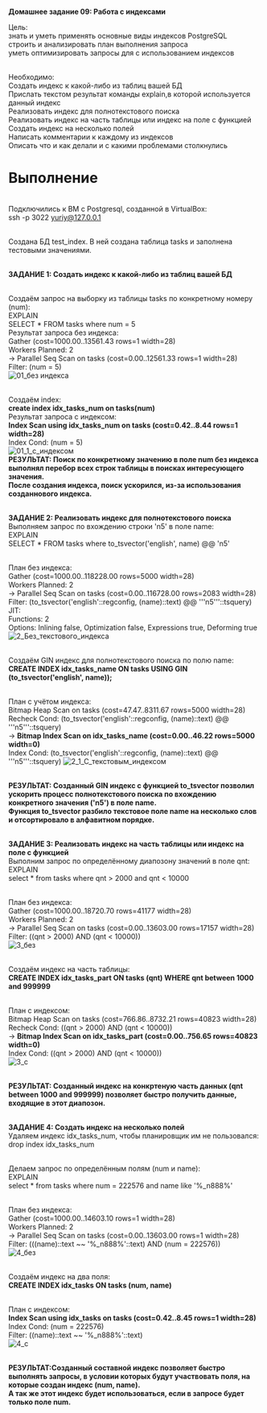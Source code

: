 <b>Домашнее задание 09: Работа с индексами</b>

Цель:
<br>знать и уметь применять основные виды индексов PostgreSQL
<br>строить и анализировать план выполнения запроса
<br>уметь оптимизировать запросы для с использованием индексов

<br>Необходимо:
<br>Создать индекс к какой-либо из таблиц вашей БД
<br>Прислать текстом результат команды explain,в которой используется данный индекс
<br>Реализовать индекс для полнотекстового поиска
<br>Реализовать индекс на часть таблицы или индекс на поле с функцией
<br>Создать индекс на несколько полей
<br>Написать комментарии к каждому из индексов
<br>Описать что и как делали и с какими проблемами столкнулись


# Выполнение
<br>Подключились к ВМ с Postgresql, созданной в VirtualBox:
<br>ssh -p 3022 yuriy@127.0.0.1

<br>Создана БД test_index. В ней создана таблица tasks и заполнена тестовыми значениями.

<br><b>ЗАДАНИЕ 1: Создать индекс к какой-либо из таблиц вашей БД</b>

<br>Создаём запрос на выборку из таблицы tasks по конкретному номеру (num): 
<br>EXPLAIN
<br>SELECT * FROM tasks where num = 5
<br>Результат запроса без индекса:
<br>Gather  (cost=1000.00..13561.43 rows=1 width=28)
<br>  Workers Planned: 2
<br>  ->  Parallel Seq Scan on tasks  (cost=0.00..12561.33 rows=1 width=28)
<br>        Filter: (num = 5)
<br>![01_без индекса](https://github.com/user-attachments/assets/764ce622-34b0-4984-a251-bb3015e9d396)

<br>Создаём index:
<br><b>create index idx_tasks_num on tasks(num)</b>
<br>Результат запроса с индексом:
<br><b>Index Scan using idx_tasks_num on tasks  (cost=0.42..8.44 rows=1 width=28)</b>
<br>  Index Cond: (num = 5)
<br>![01_1_с_индексом](https://github.com/user-attachments/assets/f3f298f6-47bb-4a57-80ca-d4979f3c7c51)
<br><b>РЕЗУЛЬТАТ: Поиск по конкретному значению в поле num без индекса выполнял перебор всех строк таблицы в поисках интересующего значения.
<br>После создания индекса, поиск ускорился, из-за использования созданнового индекса.</b>



<br><b>ЗАДАНИЕ 2: Реализовать индекс для полнотекстового поиска</b>
<br>Выполняем запрос по вхождению строки 'n5' в поле name:
<br>EXPLAIN
<br>SELECT * FROM tasks where to_tsvector('english', name) @@ 'n5'

<br>План без индекса:
<br>Gather  (cost=1000.00..118228.00 rows=5000 width=28)
<br>  Workers Planned: 2
<br>  ->  Parallel Seq Scan on tasks  (cost=0.00..116728.00 rows=2083 width=28)
<br>        Filter: (to_tsvector('english'::regconfig, (name)::text) @@ '''n5'''::tsquery)
<br>JIT:
<br>  Functions: 2
<br>  Options: Inlining false, Optimization false, Expressions true, Deforming true
<br>![2_Без_текстового_индекса](https://github.com/user-attachments/assets/eacb5cbb-9676-4220-9513-b959d3938c44)

<br>Создаём GIN индекс для полнотекстового поиска по полю name:
<br><b>CREATE INDEX idx_tasks_name ON tasks USING GIN (to_tsvector('english', name));</b>

<br>План с учётом индекса:
<br>Bitmap Heap Scan on tasks  (cost=47.47..8311.67 rows=5000 width=28)
<br>  Recheck Cond: (to_tsvector('english'::regconfig, (name)::text) @@ '''n5'''::tsquery)
<br>  ->  <b>Bitmap Index Scan on idx_tasks_name  (cost=0.00..46.22 rows=5000 width=0)</b>
<br>        Index Cond: (to_tsvector('english'::regconfig, (name)::text) @@ '''n5'''::tsquery)
![2_1_С_текстовым_индексом](https://github.com/user-attachments/assets/52ee0256-4e65-4aab-af5b-3095f903f0a8)

<br><b>РЕЗУЛЬТАТ: Созданный GIN индекс с функцией to_tsvector позволил ускорить процесс полнотекстового поиска по вхождению конкретного значения ('n5') в поле name.
<br>Функция to_tsvector разбило текстовое поле name на несколько слов и отсортировало в алфавитном порядке.</b>


<br><b>ЗАДАНИЕ 3: Реализовать индекс на часть таблицы или индекс на поле с функцией</b>
<br>Выполним запрос по определённому диапозону значений в поле qnt:
<br>EXPLAIN
<br>select * from tasks where qnt > 2000 and qnt < 10000

<br>План без индекса:
<br>Gather  (cost=1000.00..18720.70 rows=41177 width=28)
<br>  Workers Planned: 2
<br>  ->  Parallel Seq Scan on tasks  (cost=0.00..13603.00 rows=17157 width=28)
<br>        Filter: ((qnt > 2000) AND (qnt < 10000))
<br>![3_без](https://github.com/user-attachments/assets/ab8c3950-3da7-449f-be65-6d57a83fcbce)


<br>Создаём индекс на часть таблицы:
<br><b>CREATE INDEX idx_tasks_part ON tasks (qnt) WHERE qnt between 1000 and 999999</b>

<br>План с индексом:
<br>Bitmap Heap Scan on tasks  (cost=766.86..8732.21 rows=40823 width=28)
<br>  Recheck Cond: ((qnt > 2000) AND (qnt < 10000))
<br>  ->  <b>Bitmap Index Scan on idx_tasks_part  (cost=0.00..756.65 rows=40823 width=0)</b>
<br>        Index Cond: ((qnt > 2000) AND (qnt < 10000))
<br>![3_с](https://github.com/user-attachments/assets/27e253ee-f67a-426a-b0cd-24438ee3eb94)

<br><b>РЕЗУЛЬТАТ: Созданный индекс на конкртеную часть данных (qnt between 1000 and 999999) позволяет быстро получить данные, входящие в этот диапозон.</b>



<br><b>ЗАДАНИЕ 4: Создать индекс на несколько полей</b>
<br>Удаляем индекс idx_tasks_num, чтобы планировщик им не пользовался:
<br>drop index idx_tasks_num

<br>Делаем запрос по определённым полям (num и name):
<br>EXPLAIN
<br>select * from tasks where num = 222576 and  name like '%_n888%'

<br>План без индекса:
<br>Gather  (cost=1000.00..14603.10 rows=1 width=28)
<br>  Workers Planned: 2
<br>  ->  Parallel Seq Scan on tasks  (cost=0.00..13603.00 rows=1 width=28)
<br>        Filter: (((name)::text ~~ '%_n888%'::text) AND (num = 222576))
<br>![4_без](https://github.com/user-attachments/assets/9db2355f-429d-44ae-9d13-24e187ea037f)

<br>Создаём индекс на два поля:
<br><b>CREATE INDEX idx_tasks ON tasks (num, name)</b>

<br>План с индексом:
<br><b>Index Scan using idx_tasks on tasks  (cost=0.42..8.45 rows=1 width=28)</b>
<br>  Index Cond: (num = 222576)
<br>  Filter: ((name)::text ~~ '%_n888%'::text)
<br>![4_с](https://github.com/user-attachments/assets/bdcdcf55-2f2c-4b0f-831d-34d0f0b43b1d)

<br><b>РЕЗУЛЬТАТ:Созданный составной индекс позволяет быстро выполнять запросы, в условии которых будут участвовать поля, на которые создан индекс (num, name).
<br>А так же этот индекс будет использоваться, если в запросе будет только поле num.
